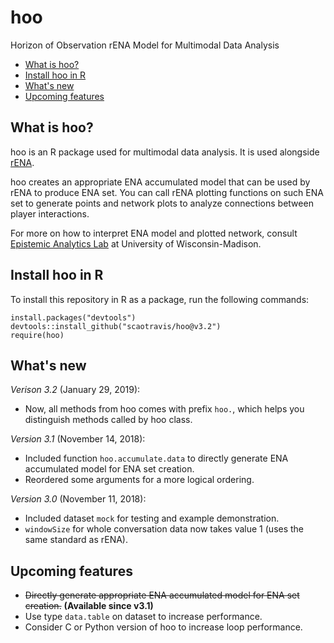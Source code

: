 # hoo

Horizon of Observation rENA Model for Multimodal Data Analysis

* [What is hoo?](#what-is-hoo)
* [Install hoo in R](#install-hoo-in-r)
* [What's new](#whats-new)
* [Upcoming features](#upcoming-features)

## What is hoo?
hoo is an R package used for multimodal data analysis. It is used alongside [rENA](https://cran.r-project.org/web/packages/rENA/index.html).

hoo creates an appropriate ENA accumulated model that can be used by rENA to produce ENA set. You can call rENA plotting functions on such ENA set to generate points and network plots to analyze connections between player interactions.

For more on how to interpret ENA model and plotted network, consult [Epistemic Analytics Lab](http://www.epistemicanalytics.org/) at University of Wisconsin-Madison.

## Install hoo in R
To install this repository in R as a package, run the following commands:
```{r}
install.packages("devtools")
devtools::install_github("scaotravis/hoo@v3.2")
require(hoo)
```

## What's new

*Verison 3.2* (January 29, 2019):
* Now, all methods from hoo comes with prefix `hoo.`, which helps you distinguish methods called by hoo class.

*Version 3.1* (November 14, 2018):
* Included function `hoo.accumulate.data` to directly generate ENA accumulated model for ENA set creation.
* Reordered some arguments for a more logical ordering.

*Version 3.0* (November 11, 2018):

* Included dataset `mock` for testing and example demonstration.
* `windowSize` for whole conversation data now takes value 1 (uses the same standard as rENA).

## Upcoming features

* ~~Directly generate appropriate ENA accumulated model for ENA set creation.~~ **(Available since v3.1)**
* Use type `data.table` on dataset to increase performance.
* Consider C or Python version of hoo to increase loop performance.
